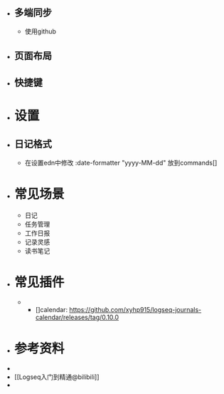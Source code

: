 - ## 多端同步
	- 使用github
- ## 页面布局
- ## 快捷键
- # 设置
- ## 日记格式
	- 在设置edn中修改
	  :date-formatter "yyyy-MM-dd"
	  放到commands[]
- # 常见场景
	- 日记
	- 任务管理
	- 工作日报
	- 记录灵感
	- 读书笔记
- # 常见插件
	- - []calendar: https://github.com/xyhp915/logseq-journals-calendar/releases/tag/0.10.0
- # 参考资料
-
- [[Logseq入门到精通@bilibili]]
-